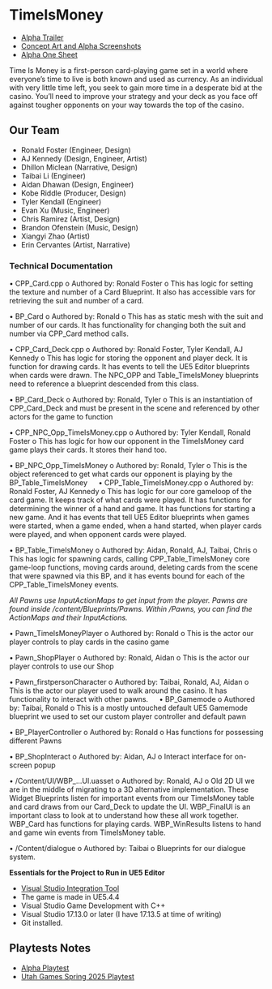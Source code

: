 # TimeIsMoney
* [Alpha Trailer](https://www.youtube.com/watch?v=C_mjkXX7HSU)
* [Concept Art and Alpha Screenshots](https://imgur.com/a/mBRoPgi)
* [Alpha One Sheet](https://imgur.com/a/Grtqsvg)

Time Is Money is a first-person card-playing game set in a world where everyone’s time to live is both known and used as currency. As an individual with very little time left, you seek to gain more time in a desperate bid at the casino. You’ll need to improve your strategy and your deck as you face off against tougher opponents on your way towards the top of the casino.

## Our Team
* Ronald Foster      (Engineer, Design)
* AJ Kennedy         (Design, Engineer, Artist)
* Dhillon Miclean    (Narrative, Design)
* Taibai Li          (Engineer)
* Aidan Dhawan       (Design, Engineer)
* Kobe Riddle        (Producer, Design)
* Tyler Kendall      (Engineer)
* Evan Xu            (Music, Engineer)
* Chris Ramirez      (Artist, Design)
* Brandon Ofenstein  (Music, Design)
* Xiangyi Zhao       (Artist)
* Erin Cervantes     (Artist, Narrative)

### Technical Documentation
•	CPP_Card.cpp
    o	Authored by: Ronald Foster
    o	This has logic for setting the texture and number of a Card Blueprint. It also has accessible vars for retrieving the suit and number of a card.
    
•	BP_Card
    o	Authored by: Ronald
    o	This has as static mesh with the suit and number of our cards. It has functionality for changing both the suit and number via CPP_Card method calls.
    
•	CPP_Card_Deck.cpp
    o	Authored by: Ronald Foster, Tyler Kendall, AJ Kennedy
    o	This has logic for storing the opponent and player deck. It is function for drawing cards. It has events to tell the UE5 Editor blueprints when cards were drawn. The NPC_OPP and Table_TimeIsMoney blueprints need to reference a blueprint descended from this class.
    
•	BP_Card_Deck
    o	Authored by: Ronald, Tyler
    o	This is an instantiation of CPP_Card_Deck and must be present in the scene and referenced by other actors for the game to function
    
•	CPP_NPC_Opp_TimeIsMoney.cpp
    o	Authored by: Tyler Kendall, Ronald Foster
    o	This has logic for how our opponent in the TimeIsMoney card game plays their cards. It stores their hand too.
    
•	BP_NPC_Opp_TimeIsMoney
    o	Authored by: Ronald, Tyler
    o	This is the object referenced to get what cards our opponent is playing by the BP_Table_TimeIsMoney
 
•	CPP_Table_TimeIsMoney.cpp
    o	Authored by: Ronald Foster, AJ Kennedy
    o	This has logic for our core gameloop of the card game. It keeps track of what cards were played. It has functions for determining the winner of a hand and game. It has functions for starting a new game. And it has events that tell UE5 Editor blueprints when games were started, when a         game ended, when a hand started, when player cards were played, and when opponent cards were played.
    
•	BP_Table_TimeIsMoney
    o	Authored by: Aidan, Ronald, AJ, Taibai, Chris
    o	This has logic for spawning cards, calling CPP_Table_TimeIsMoney core game-loop functions, moving cards around, deleting cards from the scene that were spawned via this BP, and it has events bound for each of the CPP_Table_TimeIsMoney events.

*All Pawns use InputActionMaps to get input from the player. Pawns are found inside /content/Blueprints/Pawns. Within /Pawns, you can find the ActionMaps and their InputActions.*

•	Pawn_TimeIsMoneyPlayer
    o	Authored by: Ronald
    o	This is the actor our player controls to play cards in the casino game
    
•	Pawn_ShopPlayer
    o	Authored by: Ronald, Aidan
    o	This is the actor our player controls to use our Shop
    
•	Pawn_firstpersonCharacter
    o	Authored by: Taibai, Ronald, AJ, Aidan
    o	This is the actor our player used to walk around the casino. It has functionality to interact with other pawns.
 
•	BP_Gamemode
    o	Authored by: Taibai, Ronald
    o	This is a mostly untouched default UE5 Gamemode blueprint we used to set our custom player controller and default pawn
    
•	BP_PlayerController
    o	Authored by: Ronald
    o	Has functions for possessing different Pawns
    
•	BP_ShopInteract
    o	Authored by: Aidan, AJ
    o	Interact interface for on-screen popup
    
•	/Content/UI/WBP_...UI.uasset
    o	Authored by: Ronald, AJ
    o	Old 2D UI we are in the middle of migrating to a 3D alternative implementation. These Widget Blueprints listen for important events from our TimeIsMoney table and card draws from our Card_Deck to update the UI. WBP_FinalUI is an important class to look at to understand how these all         work together. WBP_Card has functions for playing cards. WBP_WinResults listens to hand and game win events from TimeIsMoney table.
    
•	/Content/dialogue
    o	Authored by: Taibai
    o	Blueprints for our dialogue system.

**Essentials for the Project to Run in UE5 Editor**
* [Visual Studio Integration Tool](https://www.fab.com/listings/8a639215-7f85-4cc7-b155-fa2137326209)
* The game is made in UE5.4.4
* Visual Studio Game Development with C++
* Visual Studio 17.13.0 or later (I have 17.13.5 at time of writing)
* Git installed.

## Playtests Notes
* [Alpha Playtest](https://acrobat.adobe.com/id/urn:aaid:sc:VA6C2:de5def23-2d8c-4979-8df3-32a441e6107f)
* [Utah Games Spring 2025 Playtest](https://imgur.com/a/HurWWgQ)
